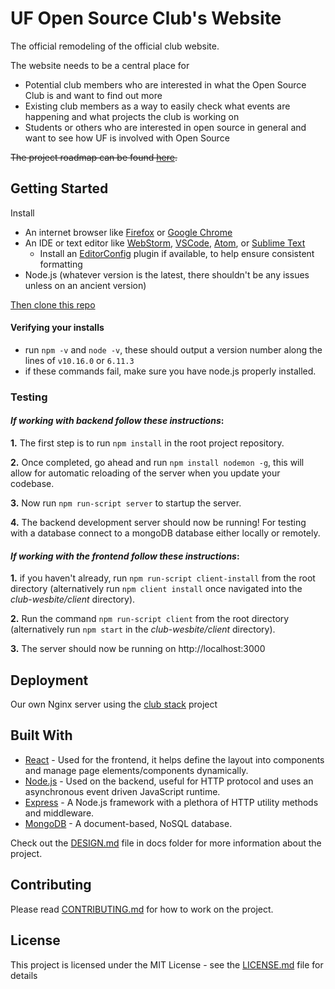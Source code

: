 # UF Open Source Club's Website

The official remodeling of the official club website.

The website needs to be a central place for
 - Potential club members who are interested in what the Open Source Club is and want to find out more
 - Existing club members as a way to easily check what events are happening and what projects the club is working on
 - Students or others who are interested in open source in general and want to see how UF is involved with Open Source

~~The project roadmap can be found [here](https://github.com/ufosc/club-website/issues/68).~~

## Getting Started

Install
- An internet browser like [Firefox](https://www.mozilla.org/en-US/firefox/new/) or [Google Chrome](https://www.google.com/chrome/index.html)
- An IDE or text editor like [WebStorm](https://www.jetbrains.com/webstorm/), [VSCode](https://code.visualstudio.com/), [Atom](https://atom.io/), or [Sublime Text](https://www.sublimetext.com/)
	- Install an [EditorConfig](https://editorconfig.org/) plugin if available, to help ensure consistent formatting
- Node.js (whatever version is the latest, there shouldn't be any issues unless on an ancient version)

[Then clone this repo](https://help.github.com/articles/cloning-a-repository/)
#### Verifying your installs

- run `npm -v` and `node -v`, these should output a version number along the lines of `v10.16.0` or `6.11.3`
- if these commands fail, make sure you have node.js properly installed.

### Testing

#### _**If working with backend follow these instructions**_:

**1.**  The first step is to run `npm install` in the root project repository.

**2.** Once completed, go ahead and run `npm install nodemon -g`, this will allow for automatic reloading of the server when you update your codebase.

**3.** Now run `npm run-script server` to startup the server.

**4.** The backend development server should now be running! For testing with a database connect to a mongoDB database either locally or remotely.

#### _**If working with the frontend follow these instructions**_:

**1.** if you haven't already, run `npm run-script client-install` from the root directory (alternatively run `npm client install` once navigated into the _club-wesbite/client_ directory).

**2.** Run the command `npm run-script client` from the root directory (alternatively run `npm start` in the _club-wesbite/client_ directory).

**3.** The server should now be running on http://localhost:3000


## Deployment

Our own Nginx server using the [club stack](https://github.com/ufosc/club-stack) project

## Built With

- [React](https://reactjs.org/) - Used for the frontend, it helps define the layout into components and manage page elements/components dynamically.
- [Node.js](https://nodejs.org/en/) - Used on the backend, useful for HTTP protocol and uses an asynchronous event driven JavaScript runtime.
- [Express](https://expressjs.com/) -  A Node.js framework with a plethora of HTTP utility methods and middleware.
- [MongoDB](https://www.mongodb.com/) - A document-based, NoSQL database.

Check out the [DESIGN.md](docs/DESIGN.md) file in docs folder for more information about the project.

## Contributing

Please read [CONTRIBUTING.md](CONTRIBUTING.md) for how to work on the project.

## License

This project is licensed under the MIT License - see the [LICENSE.md](LICENSE.md) file for details
